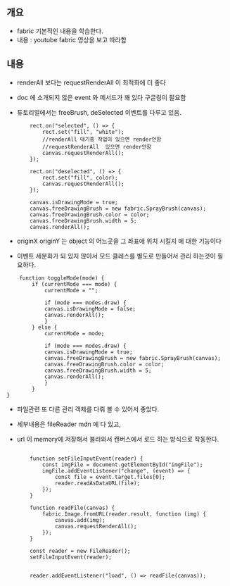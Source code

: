 ## 개요

- fabric 기본적인 내용을 학습한다.
- 내용 : youtube fabric 영상을 보고 따라함

## 내용

- renderAll 보다는 requestRenderAll 이 최적화에 더 좋다
- doc 에 소개되지 않은 event 와 메서드가 꽤 있다 구글링이 필요함
- 튜토리얼에서는 freeBrush, deSelected 이벤트를 다루고 있음.

  ```
      rect.on("selected", () => {
          rect.set("fill", "white");
          //renderAll 대기중 작업이 있으면 render안함
          //requestRenderAll  있으면 render안함
          canvas.requestRenderAll();
      });

      rect.on("deselected", () => {
          rect.set("fill", color);
          canvas.requestRenderAll();
      });

      canvas.isDrawingMode = true;
      canvas.freeDrawingBrush = new fabric.SprayBrush(canvas);
      canvas.freeDrawingBrush.color = color;
      canvas.freeDrawingBrush.width = 5;
      canvas.renderAll();
  ```

- originX originY 는 object 의 어느곳을 그 좌표에 위치 시킬지 에 대한 기능이다
- 이벤트 세분화가 되 있지 않아서 모드 클레스를 별도로 만들어서 관리 하는것이 필요하다.

```
    function toggleMode(mode) {
        if (currentMode === mode) {
            currentMode = "";

            if (mode === modes.draw) {
            canvas.isDrawingMode = false;
            canvas.renderAll();
            }
        } else {
            currentMode = mode;

            if (mode === modes.draw) {
            canvas.isDrawingMode = true;
            canvas.freeDrawingBrush = new fabric.SprayBrush(canvas);
            canvas.freeDrawingBrush.color = color;
            canvas.freeDrawingBrush.width = 5;
            canvas.renderAll();
            }
        }
}
```

- 파일관련 또 다른 관리 객체를 다뤄 볼 수 있어서 좋았다.
- 세부내용은 fileReader mdn 에 다 있고,
- url 이 memory에 저장해서 불러와서 캔버스에서 로드 하는 방식으로 작동한다.

  ```

      function setFileInputEvent(reader) {
          const imgFile = document.getElementById("imgFile");
          imgFile.addEventListener("change", (event) => {
              const file = event.target.files[0];
              reader.readAsDataURL(file);
          });
      }

      function readFile(canvas) {
          fabric.Image.fromURL(reader.result, function (img) {
              canvas.add(img);
              canvas.requestRenderAll();
          });
      }

      const reader = new FileReader();
      setFileInputEvent(reader);


      reader.addEventListener("load", () => readFile(canvas));
  ```
